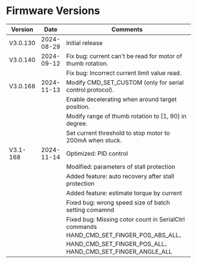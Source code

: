 # Firmware Versions

| Version  | Date       | Comments                                                                                                                                          |
| -------- | ---------- | ------------------------------------------------------------------------------------------------------------------------------------------------- |
| V3.0.130 | 2024-08-29 | Initial release                                                                                                                                   |
| V3.0.140 | 2024-09-12 | Fix bug: current can't be read for motor of thumb rotation.                                                                                       |
|          |            | Fix bug: Incorrect current limit value read.                                                                                                      |
| V3.0.168 | 2024-11-13 | Modify CMD_SET_CUSTOM (only for serial control protocol).                                                                                         |
|          |            | Enable decelerating when around target position.                                                                                                  |
|          |            | Modify range of thumb rotation to [1, 90] in degree.                                                                                              |
|          |            | Set current threshold to stop motor to 200mA when stuck.                                                                                          |
| V3.1-168 | 2024-11-14 | Optimized: PID control                                                                                                                            |
|          |            | Modified:  parameters of stall protection                                                                                                         |
|          |            | Added feature: auto recovery after stall protection                                                                                               |
|          |            | Added feature: estimate torque by current                                                                                                         |
|          |            | Fixed bug: wrong speed size of batch setting comamnd                                                                                              |
|          |            | Fixed bug: Missing cotor count in SerialCtrl commands HAND_CMD_SET_FINGER_POS_ABS_ALL、HAND_CMD_SET_FINGER_POS_ALL、HAND_CMD_SET_FINGER_ANGLE_ALL |
